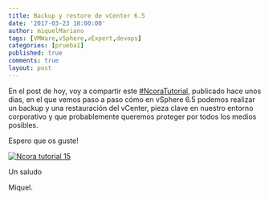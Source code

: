 ```yaml
---
title: Backup y restore de vCenter 6.5
date: '2017-03-23 18:00:00'
author: miquelMariano
tags: [VMWare,vSphere,vExpert,devops]
categories: [prueba1]
published: true
comments: true
layout: post
---
```


En el post de hoy, voy a compartir este [#NcoraTutorial](https://www.ncora.com/tv/program/ncora-tutorials/), publicado hace unos dias, en el que vemos paso a paso cómo en vSphere 6.5 podemos realizar un backup y una restauración del vCenter, pieza clave en nuestro entorno corporativo y que probablemente queremos proteger por todos los medios posibles.

Espero que os guste!

[![Ncora tutorial 15](https://img.youtube.com/vi/ZNw2t3CUHyE/0.jpg)](https://www.youtube.com/watch?v=ZNw2t3CUHyE "Backup y restore de vCenter 6.5")

Un saludo

Miquel.